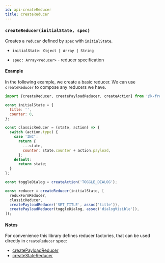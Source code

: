```yaml
---
id: api-createReducer
title: createReducer
---
```


### `createReducer(initialState, spec)`

Creates a `reducer` defined by `spec` with `initialState`.

- `initialState: Object | Array | String`

- `spec: Array<reducer>` - reducer specification

#### Example

In the following example, we create a basic reducer. We can use `createReducer`
to compose any reducers we have.

```javascript
import {createReducer, createPayloadReducer, createAction} from '@k-frame/core';

const initialState = {
  title: '',
  counter: 0,
};

const classicReducer = (state, action) => {
  switch (action.type) {
    case 'INC':
      return {
        ...state,
        counter: state.counter + action.payload,
      };
    default:
      return state;
  }
};

const toggleDialog = createAction('TOGGLE_DIALOG');

const reducer = createReducer(initialState, [
  reduxFormReducer,
  classicReducer,
  createPayloadReducer('SET_TITLE', assoc('title')),
  createPayloadReducer(toggleDialog, assoc('dialogVisible')),
]);
```

#### Notes

For convenience this library defines reducer factories, that can be used
directly in `createReducer` spec:

- [createPayloadReducer](createPayloadReducer.md)
- [createStateReducer](createStateReducer.md)
